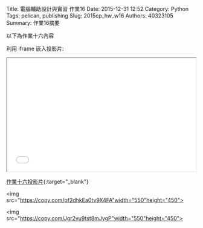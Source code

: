 Title: 電腦輔助設計與實習 作業16
Date: 2015-12-31 12:52
Category: Python
Tags: pelican, publishing
Slug: 2015cp_hw_w16
Authors: 40323105
Summary: 作業16摘要

以下為作業十六內容

利用 iframe 嵌入投影片:

<iframe src="simplest15.html" width="500" height="300"></iframe>

[作業十六投影片](simplest15.html){:target="_blank"}

<img src="https://copy.com/pf2dhkEa0tv9X4FA"width="550"height="450">

<img src="https://copy.com/Jgr2vu9tst8mJygP"width="550"height="450">





